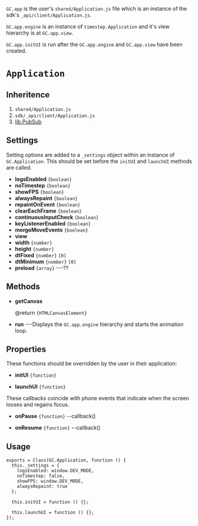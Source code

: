 `GC.app` is the user's `shared/Application.js` file which is
an instance of the sdk's `_api/client/Application.js`.

`GC.app.engine` is an instance of `timestep.Application` and
it's view hierarchy is at `GC.app.view`.

`GC.app.initUI` is run after the `GC.app.engine` and
`GC.app.view` have been created.


# `Application`

## Inheritence

1. `shared/Application.js`
2. `sdk/_api/client/Application.js`
3. [lib.PubSub](../lib/pubsub.md)


## Settings

Setting options are added to a `_settings` object within an
instance of `GC.Application`. This should be set before the
`initUI` and `launchUI` methods are called.

* __logsEnabled__ `{boolean}`
* __noTimestep__ `{boolean}`
* __showFPS__ `{boolean}`
* __alwaysRepaint__ `{boolean}`
* __repaintOnEvent__ `{boolean}`
* __clearEachFrame__ `{boolean}`
* __continuousInputCheck__ `{boolean}`
* __keyListenerEnabled__ `{boolean}`
* __mergeMoveEvents__ `{boolean}`
* __view__
* __width__ `{number}`
* __height__ `{number}`
* __dtFixed__ `{number}` `[0]`
* __dtMinimum__ `{number}` `[0]`
* __preload__ `{array}` ---??


## Methods

* __getCanvas__

	@return `{HTMLCanvasElement}`

* __run__ ---Displays the `GC.app.engine` hierarchy and starts the animation loop.

## Properties

These functions should be overridden by the user in their application:

* __initUI__ `{function}`

* __launchUI__ `{function}`


These callbacks coincide with phone events that indicate
when the screen looses and regains focus.

* __onPause__ `{function}` --callback()

* __onResume__ `{function}` --callback()


## Usage

~~~
exports = Class(GC.Application, function () {
  this._settings = {
    logsEnabled: window.DEV_MODE,
	noTimestep: false,
	showFPS: window.DEV_MODE,
	alwaysRepaint: true
  };

  this.initUI = function () {};

  this.launchUI = function () {};
});
~~~
